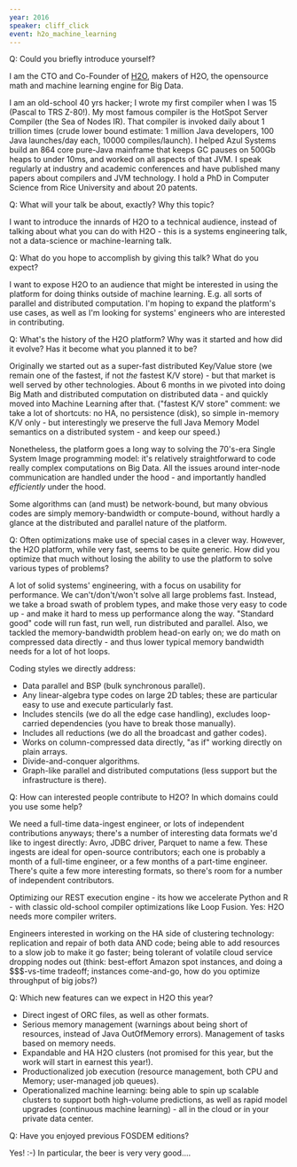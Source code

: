 ```yaml
---
year: 2016
speaker: cliff_click 
event: h2o_machine_learning
---
```


Q: Could you briefly introduce yourself?

I am the CTO and Co-Founder of [H2O](http://h2o.ai/), makers of H2O, the opensource math and machine learning engine for Big Data.

I am an old-school 40 yrs hacker; I wrote my first compiler when I was 15 (Pascal to TRS Z-80!).  My most famous compiler is the HotSpot Server Compiler (the Sea of Nodes IR).  That compiler is invoked daily about 1 trillion times (crude lower bound estimate: 1 million Java developers, 100 Java launches/day each, 10000 compiles/launch).  I helped Azul Systems build an 864 core pure-Java mainframe that keeps GC pauses on 500Gb heaps to under 10ms, and worked on all aspects of that JVM.  I speak regularly at industry and academic conferences and have published many papers about compilers and JVM technology.  I hold a PhD in Computer Science from Rice University and about 20 patents.

Q: What will your talk be about, exactly? Why this topic?

I want to introduce the innards of H2O to a technical audience, instead of talking about what you can do with H2O - this is a systems engineering talk, not a data-science or machine-learning talk.

Q: What do you hope to accomplish by giving this talk? What do you expect?

I want to expose H2O to an audience that might be interested in using the platform for doing thinks outside of machine learning.  E.g. all sorts of parallel and distributed computation.  I'm hoping to expand the platform's use cases, as well as I'm looking for systems' engineers who are interested in contributing.

Q: What's the history of the H2O platform? Why was it started and how did it evolve? Has it become what you planned it to be?

Originally we started out as a super-fast distributed Key/Value store (we remain one of the fastest, if not *the* fastest K/V store) - but that market is well served by other technologies.  About 6 months in we pivoted into doing Big Math and distributed computation on distributed data - and quickly moved into Machine Learning after that.  ("fastest K/V store" comment: we take a lot of shortcuts: no HA, no persistence (disk), so simple in-memory K/V only - but interestingly we preserve the full Java Memory Model semantics on a distributed system - and keep our speed.)

Nonetheless, the platform goes a long way to solving the 70's-era Single System Image programming model: it's relatively straightforward to code really complex computations on Big Data.  All the issues around inter-node communication are handled under the hood - and importantly handled *efficiently* under the hood.

Some algorithms can (and must) be network-bound, but many obvious codes are simply memory-bandwidth or compute-bound, without hardly a glance at the distributed and parallel nature of the platform.

Q: Often optimizations make use of special cases in a clever way. However, the H2O platform, while very fast, seems to be quite generic. How did you optimize that much without losing the ability to use the platform to solve various types of problems?

A lot of solid systems' engineering, with a focus on usability for performance.  We can't/don't/won't solve all large problems fast.  Instead, we take a broad swath of problem types, and make those very easy to code up - and make it hard to mess up performance along the way.  "Standard good" code will run fast, run well, run distributed and parallel.  Also, we tackled the memory-bandwidth problem head-on early on; we do math on compressed data directly - and thus lower typical memory bandwidth needs for a lot of hot loops.

Coding styles we directly address:

 * Data parallel and BSP (bulk synchronous parallel).
 * Any linear-algebra type codes on large 2D tables; these are particular easy to use and execute particularly fast.
 * Includes stencils (we do all the edge case handling), excludes loop-carried dependencies (you have to break those manually).
 * Includes all reductions (we do all the broadcast and gather codes).
 * Works on column-compressed data directly, "as if" working directly on plain arrays.
 * Divide-and-conquer algorithms.
 * Graph-like parallel and distributed computations (less support but the infrastructure is there).

Q: How can interested people contribute to H2O? In which domains could you use some help?

We need a full-time data-ingest engineer, or lots of independent contributions anyways; there's a number of interesting data formats we'd like to ingest directly: Avro, JDBC driver, Parquet to name a few.  These ingests are ideal for open-source contributors; each one is probably a month of a full-time engineer, or a few months of a part-time engineer.  There's quite a few more interesting formats, so there's room for a number of independent contributors.

Optimizing our REST execution engine - its how we accelerate Python and R - with classic old-school compiler optimizations like Loop Fusion.  Yes:  H2O needs more compiler writers.

Engineers interested in working on the HA side of clustering technology: replication and repair of both data AND code; being able to add resources to a slow job to make it go faster; being tolerant of volatile cloud service dropping nodes out (think: best-effort Amazon spot instances, and doing a $$$-vs-time tradeoff; instances come-and-go, how do you optimize throughput of big jobs?)

Q: Which new features can we expect in H2O this year?

 * Direct ingest of ORC files, as well as other formats.
 * Serious memory management (warnings about being short of resources, instead of Java OutOfMemory errors).  Management of tasks based on memory needs.
 * Expandable and HA H2O clusters (not promised for this year, but the work will start in earnest this year!).
 * Productionalized job execution (resource management, both CPU and Memory; user-managed job queues).
 * Operationalized machine learning: being able to spin up scalable clusters to support both high-volume predictions, as well as rapid model upgrades (continuous machine learning) - all in the cloud or in your private data center.

Q: Have you enjoyed previous FOSDEM editions?

Yes!  :-)
In particular, the beer is very very good....

